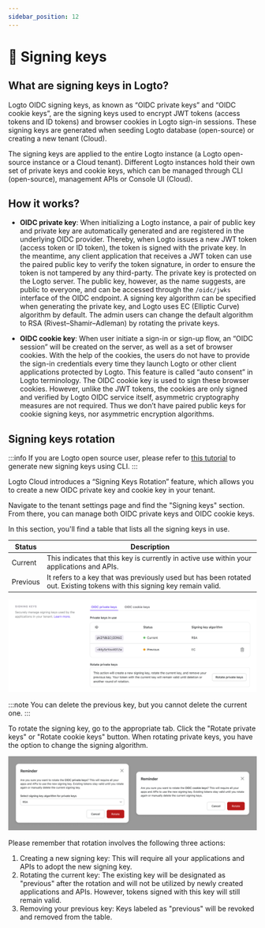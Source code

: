 ```yaml
---
sidebar_position: 12
---
```


# 🔑 Signing keys

## What are signing keys in Logto?

Logto OIDC signing keys, as known as “OIDC private keys” and “OIDC cookie keys”, are the signing keys used to encrypt JWT tokens (access tokens and ID tokens) and browser cookies in Logto sign-in sessions. These signing keys are generated when seeding Logto database (open-source) or creating a new tenant (Cloud).

The signing keys are applied to the entire Logto instance (a Logto open-source instance or a Cloud tenant). Different Logto instances hold their own set of private keys and cookie keys, which can be managed through CLI (open-source), management APIs or Console UI (Cloud).

## How it works?

- **OIDC private key**: When initializing a Logto instance, a pair of public key and private key are automatically generated and are registered in the underlying OIDC provider. Thereby, when Logto issues a new JWT token (access token or ID token), the token is signed with the private key. In the meantime, any client application that receives a JWT token can use the paired public key to verify the token signature, in order to ensure the token is not tampered by any third-party. The private key is protected on the Logto server. The public key, however, as the name suggests, are public to everyone, and can be accessed through the `/oidc/jwks` interface of the OIDC endpoint.
  A signing key algorithm can be specified when generating the private key, and Logto uses EC (Elliptic Curve) algorithm by default. The admin users can change the default algorithm to RSA (Rivest–Shamir–Adleman) by rotating the private keys.

- **OIDC cookie key**: When user initiate a sign-in or sign-up flow, an “OIDC session” will be created on the server, as well as a set of browser cookies. With the help of the cookies, the users do not have to provide the sign-in credentials every time they launch Logto or other client applications protected by Logto. This feature is called “auto consent” in Logto terminology. The OIDC cookie key is used to sign these browser cookies.
  However, unlike the JWT tokens, the cookies are only signed and verified by Logto OIDC service itself, asymmetric cryptography measures are not required. Thus we don’t have paired public keys for cookie signing keys, nor asymmetric encryption algorithms.

## Signing keys rotation

:::info
If you are Logto open source user, please refer to [this tutorial](/docs/references/using-cli/rotate-signing-keys/) to generate new signing keys using CLI.
:::

Logto Cloud introduces a “Signing Keys Rotation” feature, which allows you to create a new OIDC private key and cookie key in your tenant.

Navigate to the tenant settings page and find the "Signing keys" section. From there, you can manage both OIDC private keys and OIDC cookie keys.

In this section, you'll find a table that lists all the signing keys in use.

| Status   | Description                                                                                                               |
| -------- | ------------------------------------------------------------------------------------------------------------------------- |
| Current  | This indicates that this key is currently in active use within your applications and APIs.                                |
| Previous | It refers to a key that was previously used but has been rotated out. Existing tokens with this signing key remain valid. |

![Console UI](./assets/console-rotate-keys.webp)

:::note
You can delete the previous key, but you cannot delete the current one.
:::

To rotate the signing key, go to the appropriate tab. Click the "Rotate private keys" or "Rotate cookie keys" button. When rotating private keys, you have the option to change the signing algorithm.

![Rotate keys dialog UI](./assets/rotate-keys.webp)

Please remember that rotation involves the following three actions:

1. Creating a new signing key: This will require all your applications and APIs to adopt the new signing key.
2. Rotating the current key: The existing key will be designated as "previous" after the rotation and will not be utilized by newly created applications and APIs. However, tokens signed with this key will still remain valid.
3. Removing your previous key: Keys labeled as "previous" will be revoked and removed from the table.
